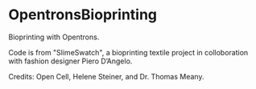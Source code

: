 # OpentronsBioprinting
Bioprinting with Opentrons.

Code is from "SlimeSwatch", a bioprinting textile project in colloboration with fashion designer Piero D’Angelo.

Credits: Open Cell, Helene Steiner, and Dr. Thomas Meany.
